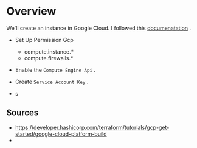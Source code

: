 # Overview
We'll create an instance in Google Cloud. I followed this [documenatation]("https://cloud.google.com/docs/terraform/get-started-with-terraform) .

- Set Up Permission Gcp
  - compute.instance.*
  - compute.firewalls.*

- Enable the `Compute Engine Api` .
- Create `Service Account Key` .
- s



## Sources
- https://developer.hashicorp.com/terraform/tutorials/gcp-get-started/google-cloud-platform-build
- 